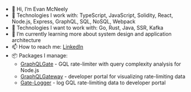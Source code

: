 - 👋 Hi, I’m Evan McNeely
- 🔧 Technologies I work with: TypeScript, JavaScript, Solidity, React, Node.js, Express, GraphQL, SQL, NoSQL, Webpack
- 🙋 Technologies I want to work with: Go, Rust, Java, SSR, Kafka 
- 🌱 I’m currently learning more about system design and application architecture
- 📫 How to reach me: [LinkedIn](https://www.linkedin.com/in/evanmcneely/)
- 📦 Packages I manage: 
    - [GraphQLGate](https://github.com/orgs/oslabs-beta/teams/graph-beaver/repositories) - GQL rate-limiter with query complexity analysis for Node.js
    - [GraphQLGateway](https://github.com/oslabs-beta/GraphQL-Gateway) - developer portal for visualizing rate-limiting data
    - [Gate-Logger](https://github.com/oslabs-beta/Gate-Logger) - log GQL rate-limiting data to developer portal

<!---
evanmcneely/evanmcneely is a ✨ special ✨ repository because its `README.md` (this file) appears on your GitHub profile.
You can click the Preview link to take a look at your changes.
--->
